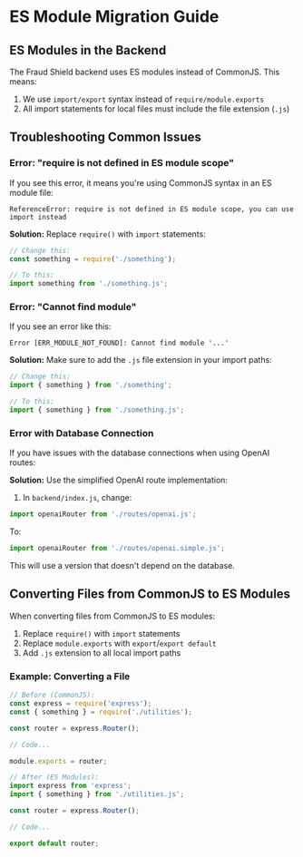 # ES Module Migration Guide

## ES Modules in the Backend

The Fraud Shield backend uses ES modules instead of CommonJS. This means:

1. We use `import/export` syntax instead of `require/module.exports`
2. All import statements for local files must include the file extension (`.js`)

## Troubleshooting Common Issues

### Error: "require is not defined in ES module scope"

If you see this error, it means you're using CommonJS syntax in an ES module file:

```
ReferenceError: require is not defined in ES module scope, you can use import instead
```

**Solution:** Replace `require()` with `import` statements:

```javascript
// Change this:
const something = require('./something');

// To this:
import something from './something.js';
```

### Error: "Cannot find module"

If you see an error like this:

```
Error [ERR_MODULE_NOT_FOUND]: Cannot find module '...'
```

**Solution:** Make sure to add the `.js` file extension in your import paths:

```javascript
// Change this:
import { something } from './something';

// To this:
import { something } from './something.js';
```

### Error with Database Connection

If you have issues with the database connections when using OpenAI routes:

**Solution:** Use the simplified OpenAI route implementation:

1. In `backend/index.js`, change:
```javascript
import openaiRouter from './routes/openai.js';
```

To:
```javascript
import openaiRouter from './routes/openai.simple.js';
```

This will use a version that doesn't depend on the database.

## Converting Files from CommonJS to ES Modules

When converting files from CommonJS to ES modules:

1. Replace `require()` with `import` statements
2. Replace `module.exports` with `export`/`export default`
3. Add `.js` extension to all local import paths

### Example: Converting a File

```javascript
// Before (CommonJS):
const express = require('express');
const { something } = require('./utilities');

const router = express.Router();

// Code...

module.exports = router;

// After (ES Modules):
import express from 'express';
import { something } from './utilities.js';

const router = express.Router();

// Code...

export default router;
```
